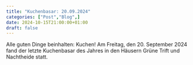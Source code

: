 ```yaml
---
title: "Kuchenbasar: 20.09.2024"
categories: ["Post","Blog",]
date: 2024-10-15T21:00:00+01:00
draft: false
---
```



Alle guten Dinge beinhalten: Kuchen! Am Freitag, den 20. September 2024 fand der letzte Kuchenbasar des Jahres in den Häusern Grüne Trift und Nachtheide statt. 
